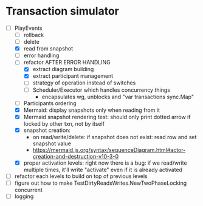 # Transaction simulator

- [ ] PlayEvents
    - [ ] rollback
    - [ ] delete
    - [x] read from snapshot
    - [ ] error handling
    - [ ] refactor AFTER ERROR HANDLING
      - [x] extract diagram building
      - [x] extract participant management
      - [ ] strategy of operation instead of switches
      - [ ] Scheduler/Executor which handles concurrency things
        - encapsulates wg, unblocks and "var transactions sync.Map"
    - [ ] Participants ordering
    - [x] Mermaid: display snapshots only when reading from it
    - [x] Mermaid snapshot rendering test: should only print dotted arrow if locked by other txn, not by itself
    - [x] snapshot creation:
      - on read/write/delete: if snapshot does not exist: read row and set snapshot value
      - https://mermaid.js.org/syntax/sequenceDiagram.html#actor-creation-and-destruction-v10-3-0
    - [x] proper activation levels: right now there is a bug: if we read/write multiple times, it'll write "activate" even if it is already activated
- [ ] refactor each levels to build on top of previous levels
- [ ] figure out how to make TestDirtyReadsWrites.NewTwoPhaseLocking concurrent
- [ ] logging
